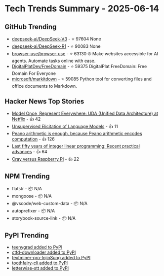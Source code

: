 # Tech Trends Summary - 2025-06-14

## GitHub Trending
- [deepseek-ai/DeepSeek-V3](https://github.com/deepseek-ai/DeepSeek-V3) - ⭐ 97604
  None
- [deepseek-ai/DeepSeek-R1](https://github.com/deepseek-ai/DeepSeek-R1) - ⭐ 90083
  None
- [browser-use/browser-use](https://github.com/browser-use/browser-use) - ⭐ 63130
  🌐 Make websites accessible for AI agents. Automate tasks online with ease.
- [DigitalPlatDev/FreeDomain](https://github.com/DigitalPlatDev/FreeDomain) - ⭐ 59375
  DigitalPlat FreeDomain: Free Domain For Everyone
- [microsoft/markitdown](https://github.com/microsoft/markitdown) - ⭐ 59085
  Python tool for converting files and office documents to Markdown.

## Hacker News Top Stories
- [Model Once, Represent Everywhere: UDA (Unified Data Architecture) at Netflix](https://netflixtechblog.com/uda-unified-data-architecture-6a6aee261d8d) - 👍 42
- [Unsupervised Elicitation of Language Models](https://arxiv.org/abs/2506.10139) - 👍 11
- [Peano arithmetic is enough, because Peano arithmetic  encodes computation](https://math.stackexchange.com/a/5075056/6708) - 👍 126
- [Last fifty years of integer linear programming: Recent practical advances](https://inria.hal.science/hal-04776866v1) - 👍 64
- [Cray versus Raspberry Pi](https://www.aardvark.co.nz/daily/2025/0611.shtml) - 👍 22

## NPM Trending
- flatstr - 📦 N/A
- mongoose - 📦 N/A
- @vscode/web-custom-data - 📦 N/A
- autoprefixer - 📦 N/A
- storybook-source-link - 📦 N/A

## PyPI Trending
- [teenygrad added to PyPI](https://pypi.org/project/teenygrad/)
- [ctfd-downloader added to PyPI](https://pypi.org/project/ctfd-downloader/)
- [textminer-pro-InjinSung added to PyPI](https://pypi.org/project/textminer-pro-injinsung/)
- [toothfairy-cli added to PyPI](https://pypi.org/project/toothfairy-cli/)
- [letterwise-stt added to PyPI](https://pypi.org/project/letterwise-stt/)
